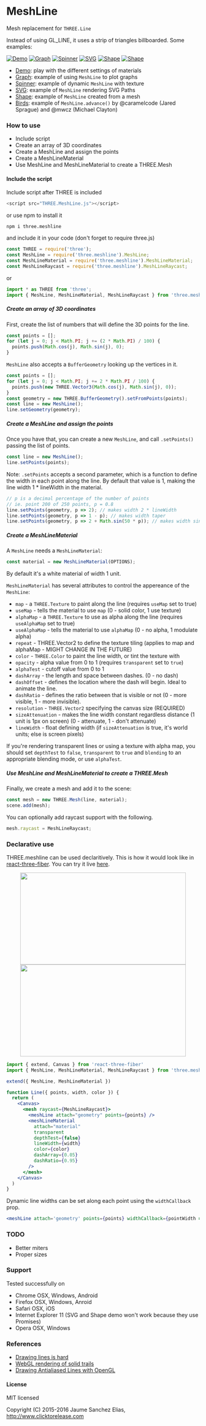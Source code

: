 # MeshLine
Mesh replacement for ```THREE.Line```

Instead of using GL_LINE, it uses a strip of triangles billboarded. Some examples:

[![Demo](screenshots/demo.jpg)](http://spite.github.io/THREE.MeshLine/demo/index.html)
[![Graph](screenshots/graph.jpg)](http://spite.github.io/THREE.MeshLine/demo/graph.html)
[![Spinner](screenshots/spinner.jpg)](http://spite.github.io/THREE.MeshLine/demo/spinner.html)
[![SVG](screenshots/svg.jpg)](http://spite.github.io/THREE.MeshLine/demo/svg.html)
[![Shape](screenshots/shape.jpg)](http://spite.github.io/THREE.MeshLine/demo/shape.html)
[![Shape](screenshots/birds.jpg)](http://spite.github.io/THREE.MeshLine/demo/birds.html)

* [Demo](http://spite.github.io/THREE.MeshLine/demo/index.html): play with the different settings of materials
* [Graph](http://spite.github.io/THREE.MeshLine/demo/graph.html): example of using ```MeshLine``` to plot graphs
* [Spinner](http://spite.github.io/THREE.MeshLine/demo/spinner.html): example of dynamic ```MeshLine``` with texture
* [SVG](http://spite.github.io/THREE.MeshLine/demo/svg.html): example of ```MeshLine``` rendering SVG Paths
* [Shape](http://spite.github.io/THREE.MeshLine/demo/shape.html): example of ```MeshLine``` created from a mesh
* [Birds](http://spite.github.io/THREE.MeshLine/demo/birds.html): example of ```MeshLine.advance()``` by @caramelcode (Jared Sprague) and @mwcz (Michael Clayton)

### How to use ####

* Include script
* Create an array of 3D coordinates
* Create a MeshLine and assign the points
* Create a MeshLineMaterial
* Use MeshLine and MeshLineMaterial to create a THREE.Mesh

#### Include the script ####

Include script after THREE is included
```js
<script src="THREE.MeshLine.js"></script>
```
or use npm to install it
```
npm i three.meshline
```
and include it in your code (don't forget to require three.js)
```js
const THREE = require('three');
const MeshLine = require('three.meshline').MeshLine;
const MeshLineMaterial = require('three.meshline').MeshLineMaterial;
const MeshLineRaycast = require('three.meshline').MeshLineRaycast;
```
or
```js
import * as THREE from 'three';
import { MeshLine, MeshLineMaterial, MeshLineRaycast } from 'three.meshline';
```

##### Create an array of 3D coordinates #####

First, create the list of numbers that will define the 3D points for the line.

```js
const points = [];
for (let j = 0; j < Math.PI; j += (2 * Math.PI) / 100) {
  points.push(Math.cos(j), Math.sin(j), 0);
}
```

```MeshLine``` also accepts a ```BufferGeometry``` looking up the vertices in it.

```js
const points = [];
for (let j = 0; j < Math.PI; j += 2 * Math.PI / 100) {
  points.push(new THREE.Vector3(Math.cos(j), Math.sin(j), 0));
}
const geometry = new THREE.BufferGeometry().setFromPoints(points);
const line = new MeshLine();
line.setGeometry(geometry);
```

##### Create a MeshLine and assign the points #####

Once you have that, you can create a new `MeshLine`, and call `.setPoints()` passing the list of points.

```js
const line = new MeshLine();
line.setPoints(points);
```

Note: `.setPoints` accepts a second parameter, which is a function to define the width in each point along the line. By default that value is 1, making the line width 1 \* lineWidth in the material.

```js
// p is a decimal percentage of the number of points
// ie. point 200 of 250 points, p = 0.8
line.setPoints(geometry, p => 2); // makes width 2 * lineWidth
line.setPoints(geometry, p => 1 - p); // makes width taper
line.setPoints(geometry, p => 2 + Math.sin(50 * p)); // makes width sinusoidal
```

##### Create a MeshLineMaterial #####

A ```MeshLine``` needs a ```MeshLineMaterial```:

```js
const material = new MeshLineMaterial(OPTIONS);
```

By default it's a white material of width 1 unit.

```MeshLineMaterial``` has several attributes to control the appereance of the ```MeshLine```:

* ```map``` - a ```THREE.Texture``` to paint along the line (requires ```useMap``` set to true)
* ```useMap``` - tells the material to use ```map``` (0 - solid color, 1 use texture)
* ```alphaMap``` - a ```THREE.Texture``` to use as alpha along the line (requires ```useAlphaMap``` set to true)
* ```useAlphaMap``` - tells the material to use ```alphaMap``` (0 - no alpha, 1 modulate alpha)
* ```repeat``` - THREE.Vector2 to define the texture tiling (applies to map and alphaMap - MIGHT CHANGE IN THE FUTURE)
* ```color``` - ```THREE.Color``` to paint the line width, or tint the texture with
* ```opacity``` - alpha value from 0 to 1 (requires ```transparent``` set to ```true```)
* ```alphaTest``` - cutoff value from 0 to 1
* ```dashArray``` - the length and space between dashes. (0 - no dash)
* ```dashOffset``` - defines the location where the dash will begin. Ideal to animate the line.
* ```dashRatio``` - defines the ratio between that is visible or not (0 - more visible, 1 - more invisible).
* ```resolution``` - ```THREE.Vector2``` specifying the canvas size (REQUIRED)
* ```sizeAttenuation``` - makes the line width constant regardless distance (1 unit is 1px on screen) (0 - attenuate, 1 - don't attenuate)
* ```lineWidth``` - float defining width (if ```sizeAttenuation``` is true, it's world units; else is screen pixels)

If you're rendering transparent lines or using a texture with alpha map, you should set ```depthTest``` to ```false```, ```transparent``` to ```true``` and ```blending``` to an appropriate blending mode, or use ```alphaTest```.

##### Use MeshLine and MeshLineMaterial to create a THREE.Mesh #####

Finally, we create a mesh and add it to the scene:

```js
const mesh = new THREE.Mesh(line, material);
scene.add(mesh);
```

You can optionally add raycast support with the following.

```js
mesh.raycast = MeshLineRaycast;
```

### Declarative use ###

THREE.meshline can be used declaritively. This is how it would look like in [react-three-fiber](https://github.com/drcmda/react-three-fiber). You can try it live [here](https://codesandbox.io/s/react-three-fiber-three.meshline-example-vl221).

<p align="center">
    <a href="https://codesandbox.io/s/react-three-fiber-threejs-meshline-example-vl221"><img width="432" height="240" src="https://imgur.com/mZikTAH.gif" /></a>
    <a href="https://codesandbox.io/s/threejs-meshline-custom-spring-3-ypkxx"><img width="432" height="240" src="https://imgur.com/g8ts0vJ.gif" /></a>
</p>

```jsx
import { extend, Canvas } from 'react-three-fiber'
import { MeshLine, MeshLineMaterial, MeshLineRaycast } from 'three.meshline'

extend({ MeshLine, MeshLineMaterial })

function Line({ points, width, color }) {
  return (
    <Canvas>
      <mesh raycast={MeshLineRaycast}>
        <meshLine attach="geometry" points={points} />
        <meshLineMaterial
          attach="material"
          transparent
          depthTest={false}
          lineWidth={width}
          color={color}
          dashArray={0.05}
          dashRatio={0.95}
        />
      </mesh>
    </Canvas>
  )
}
```

Dynamic line widths can be set along each point using the `widthCallback` prop.
```jsx
<meshLine attach='geometry' points={points} widthCallback={pointWidth => pointWidth * Math.random()} />
```

### TODO ###

* Better miters
* Proper sizes

### Support ###

Tested successfully on

* Chrome OSX, Windows, Android
* Firefox OSX, Windows, Anroid
* Safari OSX, iOS
* Internet Explorer 11 (SVG and Shape demo won't work because they use Promises)
* Opera OSX, Windows

### References ###

* [Drawing lines is hard](http://mattdesl.svbtle.com/drawing-lines-is-hard)
* [WebGL rendering of solid trails](http://codeflow.org/entries/2012/aug/05/webgl-rendering-of-solid-trails/)
* [Drawing Antialiased Lines with OpenGL](https://www.mapbox.com/blog/drawing-antialiased-lines/)

#### License ####

MIT licensed

Copyright (C) 2015-2016 Jaume Sanchez Elias, http://www.clicktorelease.com
